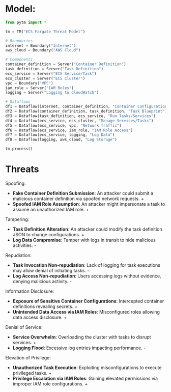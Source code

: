 # Model:
```python
from pytm import *

tm = TM("ECS Fargate Threat Model")

# Boundaries
internet = Boundary("Internet")
aws_cloud = Boundary("AWS Cloud")

# Components
container_definition = Server("Container Definition")
task_definition = Server("Task Definition")
ecs_service = Server("ECS Service/Task")
ecs_cluster = Server("ECS Cluster")
vpc = Boundary("VPC")
iam_role = Server("IAM Roles")
logging = Server("Logging to CloudWatch")

# Dataflows
df1 = Dataflow(internet, container_definition, "Container Configuration")
df2 = Dataflow(container_definition, task_definition, "Task Blueprint")
df3 = Dataflow(task_definition, ecs_service, "Run Tasks/Services")
df4 = Dataflow(ecs_service, ecs_cluster, "Manage Services/Tasks")
df5 = Dataflow(ecs_service, vpc, "Network Traffic")
df6 = Dataflow(ecs_service, iam_role, "IAM Role Access")
df7 = Dataflow(ecs_service, logging, "Log Data")
df8 = Dataflow(logging, aws_cloud, "Log Storage")

tm.process()
```

# Threats

Spoofing:
- **Fake Container Definition Submission**: An attacker could submit a malicious container definition via spoofed network requests. +
- **Spoofed IAM Role Assumption**: An attacker might impersonate a task to assume an unauthorized IAM role. +

Tampering:
- **Task Definition Alteration**: An attacker could modify the task definition JSON to change configurations. +
- **Log Data Compromise**: Tamper with logs in transit to hide malicious activities. -

Repudiation:
- **Task Invocation Non-repudiation**: Lack of logging for task executions may allow denial of initiating tasks. -
- **Log Access Non-repudiation**: Users accessing logs without evidence, denying malicious activity. -

Information Disclosure:
- **Exposure of Sensitive Container Configurations**: Intercepted container definitions revealing secrets. +
- **Unintended Data Access via IAM Roles**: Misconfigured roles allowing data access disclosure. +

Denial of Service:
- **Service Overwhelm**: Overloading the cluster with tasks to disrupt services. +
- **Logging Flood**: Excessive log entries impacting performance. -

Elevation of Privilege:
- **Unauthorized Task Execution**: Exploiting misconfigurations to execute privileged tasks. +
- **Privilege Escalation via IAM Roles**: Gaining elevated permissions via improper IAM role configurations. +
